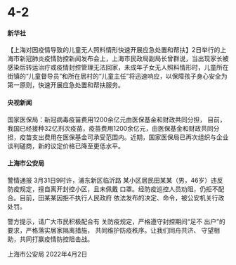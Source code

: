 # 4-2

#### 新华社

【上海对因疫情导致的儿童无人照料情形快速开展应急处置和帮扶】2日举行的上海市新冠肺炎疫情防控新闻发布会上，上海市民政局副局长曾群说，当出现家长被感染后转运治疗或疫情封控管理无法回家，未成年子女无人照料情形时，儿童所在街镇的“儿童督导员”和所在居村的“儿童主任”将迅速响应，以保障孩子身心安全为第一原则，快速开展应急处置和帮扶服务。

#### 央视新闻

国家医保局：新冠病毒疫苗费用1200余亿元由医保基金和财政共同分担， 目前，我国已经接种32亿剂次疫苗，疫苗费用1200余亿元，由医保基金和财政共同分担，疫苗支出费用在医保基金可承受范围内。近期，国家医保局已再次组织与企业谈判磋商，新的议定价格已降至更低水平。

#### 上海市公安局

警情通报 3月31日9时许，浦东新区临沂路 某小区居民田某某（男，46岁）违反防疫规定，擅自离开封控小区，且未佩戴 口罩。经防疫巡控人员劝阻，仍拒不配 合。目前，田某某因拒不执行人民政府 依法发布的决定、命令，被公安机关行政处罚。

警方提示，请广大市民积极配合有 关防疫规定，严格遵守封控期间“足不 出户”的要求，严格落实居家隔离措施， 共同维护防疫秩序。让我们同舟共济、 守望相助，共同打赢疫情防控阻击战。

上海市公安局 2022年4月2日

####

